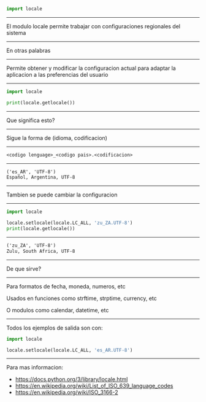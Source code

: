 ```python
import locale
```
---

El modulo locale permite trabajar con configuraciones regionales del sistema

---
En otras palabras

---
Permite obtener y modificar la configuracion actual para adaptar la aplicacion a las preferencias del usuario


---

```python
import locale

print(locale.getlocale())
```

---

Que significa esto?

---

Sigue la forma de (idioma, codificacion)

---

```txt
<codigo lenguage>_<codigo pais>.<codificacion>
```

---

```txt
('es_AR', 'UTF-8')
Español, Argentina, UTF-8
```

---

Tambien se puede cambiar la configuracion

---

```python
import locale

locale.setlocale(locale.LC_ALL, 'zu_ZA.UTF-8')
print(locale.getlocale())
```

---

```txt
('zu_ZA', 'UTF-8')
Zulu, South Africa, UTF-8
```

---

De que sirve?

---

Para formatos de fecha, moneda, numeros, etc

Usados en funciones como strftime, strptime, currency, etc

O modulos como calendar, datetime, etc

---

Todos los ejemplos de salida son con:

```python
import locale

locale.setlocale(locale.LC_ALL, 'es_AR.UTF-8')
```

---

Para mas informacion:
- https://docs.python.org/3/library/locale.html
- https://en.wikipedia.org/wiki/List_of_ISO_639_language_codes
- https://en.wikipedia.org/wiki/ISO_3166-2
